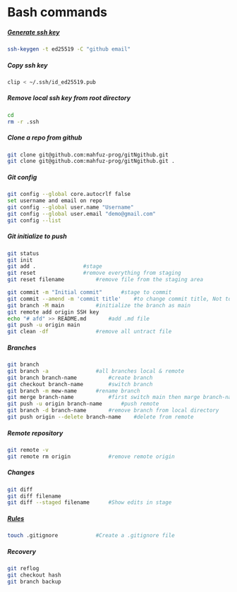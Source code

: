 # Bash commands
##### [Generate ssh key](https://docs.github.com/en/authentication/connecting-to-github-with-ssh/generating-a-new-ssh-key-and-adding-it-to-the-ssh-agent)
```bash
ssh-keygen -t ed25519 -C "github email"
```
##### Copy ssh key
```bash
clip < ~/.ssh/id_ed25519.pub
```
##### Remove local ssh key from root directory
```bash
cd
rm -r .ssh
```
##### Clone a repo from github
```bash
git clone git@github.com:mahfuz-prog/gitNgithub.git
git clone git@github.com:mahfuz-prog/gitNgithub.git .
```
##### Git config
```bash
git config --global core.autocrlf false
set username and email on repo
git config --global user.name "Username"
git config --global user.email "demo@gmail.com"
git config --list
```
##### Git initialize to push
```bash
git status
git init					
git add .				#stage
git reset				#remove everything from staging
git reset filename			#remove file from the staging area

git commit -m "Initial commit" 		#stage to commit	
git commit --amend -m 'commit title'	#to change commit title, Not to push this with other people
git branch -M main			#initialize the branch as main	
git remote add origin SSH key
echo "# afd" >> README.md		#add .md file
git push -u origin main
git clean -df				#remove all untract file
```
##### Branches
```bash
git branch
git branch -a 				#all branches local & remote
git branch branch-name			#create branch
git checkout branch-name 		#switch branch
git branch -m mew-name      #rename branch
git merge branch-name			#first switch main then marge branch-name
git push -u origin branch-name		#push remote
git branch -d branch-name 		#remove branch from local directory
git push origin --delete branch-name 	#delete from remote
```
##### Remote repository
```bash
git remote -v
git remote rm origin			#remove remote origin
```
##### Changes
```bash
git diff
git diff filename
git diff --staged filename		#Show edits in stage 
```
##### [Rules](https://gist.github.com/octocat/9257657)
```bash
touch .gitignore			#Create a .gitignore file
```
##### Recovery
```bash
git reflog
git checkout hash
git branch backup
```
